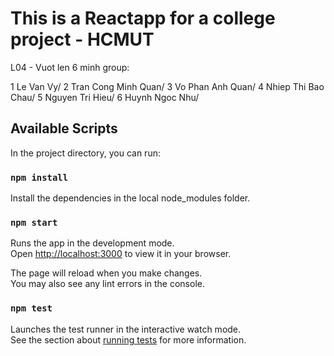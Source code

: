 # This is a Reactapp for a college project - HCMUT

L04 - Vuot len 6 minh group: 

1 Le Van Vy/
2 Tran Cong Minh Quan/
3 Vo Phan Anh Quan/
4 Nhiep Thi Bao Chau/
5 Nguyen Tri Hieu/
6 Huynh Ngoc Nhu/

## Available Scripts

In the project directory, you can run:

### `npm install`

Install the dependencies in the local node_modules folder.

### `npm start`

Runs the app in the development mode.\
Open [http://localhost:3000](http://localhost:3000) to view it in your browser.

The page will reload when you make changes.\
You may also see any lint errors in the console.

### `npm test`

Launches the test runner in the interactive watch mode.\
See the section about [running tests](https://facebook.github.io/create-react-app/docs/running-tests) for more information.
